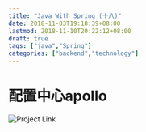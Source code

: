 ```yaml
---
title: "Java With Spring (十八)"
date: 2018-11-03T19:18:39+08:00
lastmod: 2018-11-10T20:22:12+08:00
draft: true
tags: ["java","Spring"]
categories: ["backend","technology"]
---
```


# 配置中心apollo

![Project Link](https://github.com/hyyfrank/play_with_springboot/tree/feature/lesson1)
